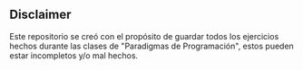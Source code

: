 ## Disclaimer

Este repositorio se creó con el propósito de guardar todos los ejercicios hechos durante las clases de "Paradigmas de Programación", estos pueden estar incompletos y/o mal hechos.
